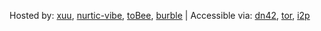 Hosted by: [xuu](mailto:xuu@sour.is), [nurtic-vibe](mailto:nurtic-vibe@grmml.net), [toBee](mailto:tom@xcv.vc), [burble](mailto:dn42@burble.com) | Accessible via: [dn42](http://wiki.dn42), [tor](http://jsptropkiix3ki5u.onion), [i2p](http://beb6v2i4jevo72vvnx6segsk4zv3pu3prbwcfuta3bzrcv7boy2q.b32.i2p/)
